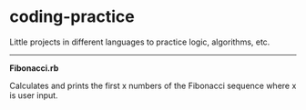 # coding-practice
Little projects in different languages to practice logic, algorithms, etc.
_________________________________

__Fibonacci.rb__

Calculates and prints the first x numbers of the Fibonacci sequence where x is user input.
